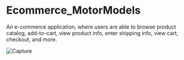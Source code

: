 # Ecommerce_MotorModels
An e-commerce application, where users are able to browse product catalog, add-to-cart, view product info, enter shipping info, view cart, checkout, and more.

![Capture](https://user-images.githubusercontent.com/46072683/167727663-042051ff-7fe1-412e-ba66-9745dfde8a34.PNG)
